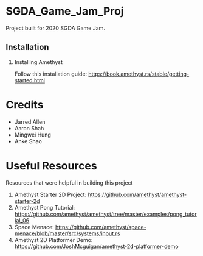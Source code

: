 # SGDA_Game_Jam_Proj
Project built for 2020 SGDA Game Jam.

## Installation

1. Installing Amethyst

    Follow this installation guide: https://book.amethyst.rs/stable/getting-started.html

# Credits
- Jarred Allen
- Aaron Shah
- Mingwei Hung
- Anke Shao

# Useful Resources
Resources that were helpful in building this project

1. Amethyst Starter 2D Project: https://github.com/amethyst/amethyst-starter-2d
2. Amethyst Pong Tutorial: https://github.com/amethyst/amethyst/tree/master/examples/pong_tutorial_06
3. Space Menace: https://github.com/amethyst/space-menace/blob/master/src/systems/input.rs
4. Amethyst 2D Platformer Demo: https://github.com/JoshMcguigan/amethyst-2d-platformer-demo